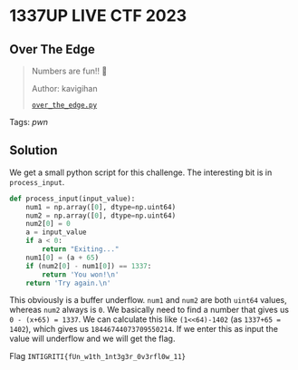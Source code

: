 # 1337UP LIVE CTF 2023

## Over The Edge

> Numbers are fun!! 🔢
> 
> Author: kavigihan
> 
> [`over_the_edge.py`](over_the_edge.py)

Tags: _pwn_

## Solution
We get a small python script for this challenge. The interesting bit is in `process_input`.

```python
def process_input(input_value):
    num1 = np.array([0], dtype=np.uint64)
    num2 = np.array([0], dtype=np.uint64)
    num2[0] = 0
    a = input_value
    if a < 0:
        return "Exiting..."
    num1[0] = (a + 65)
    if (num2[0] - num1[0]) == 1337:
        return 'You won!\n'
    return 'Try again.\n'
```

This obviously is a buffer underflow. `num1` and `num2` are both `uint64` values, whereas `num2` always is `0`. We basically need to find a number that gives us `0 - (x+65) = 1337`. We can calculate this like `(1<<64)-1402` (as `1337+65 = 1402`), which gives us `18446744073709550214`. If we enter this as input the value will underflow and we will get the flag.

Flag `INTIGRITI{fUn_w1th_1nt3g3r_0v3rfl0w_11}`